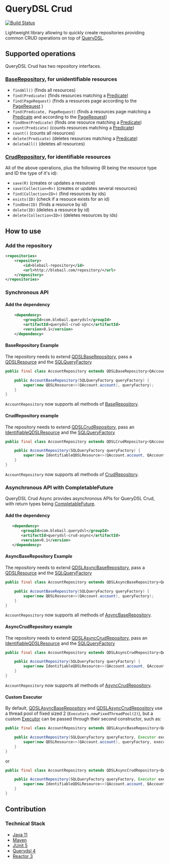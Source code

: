 # QueryDSL Crud 
[![Build Status](https://travis-ci.org/baptistelebail/querydsl-crud.svg?branch=master)](https://travis-ci.org/baptistelebail/querydsl-crud)

Lightweight library allowing to quickly create repositories providing common CRUD operations on top of [QueryDSL](http://www.querydsl.com/).

## Supported operations

QueryDSL Crud has two repository interfaces.

### [BaseRepository](https://github.com/baptistelebail/querydsl-crud/blob/master/querydsl-crud-sync/src/main/java/com/blebail/querydsl/crud/sync/repository/BaseRepository.java), for unidentifiable resources
- `findAll()` (finds all resources)
- `find(Predicate)` (finds resources matching a [Predicate](http://www.querydsl.com/static/querydsl/4.4.0/apidocs/com/querydsl/core/types/Predicate.html))
- `find(PageRequest)` (finds a resources page according to the [PageRequest]() )
- `find(Predicate, PageRequest)` (finds a resources page matching a [Predicate](http://www.querydsl.com/static/querydsl/4.4.0/apidocs/com/querydsl/core/types/Predicate.html) and according to the [PageRequest]())
- `findOne(Predicate)` (finds one resource matching a [Predicate](http://www.querydsl.com/static/querydsl/4.4.0/apidocs/com/querydsl/core/types/Predicate.html))
- `count(Predicate)` (counts resources matching a [Predicate](http://www.querydsl.com/static/querydsl/4.4.0/apidocs/com/querydsl/core/types/Predicate.html))
- `count()` (counts all resources)
- `delete(Predicate)` (deletes resources matching a [Predicate](http://www.querydsl.com/static/querydsl/4.4.0/apidocs/com/querydsl/core/types/Predicate.html))
- `deleteAll()` (deletes all resources)

### [CrudRepository](https://github.com/baptistelebail/querydsl-crud/blob/feature/sync/querydsl-crud-sync/src/main/java/com/blebail/querydsl/crud/sync/repository/CrudRepository.java), for identifiable resources
All of the above operations, plus the following (R being the resource type and ID the type of it's id):
- `save(R)` (creates or updates a resource)
- `save(Collection<R>)` (creates or updates several resources)
- `find(Collection<ID>)` (find resources by ids)
- `exists(ID)` (check if a resouce exists for an id)
- `findOne(ID)` (finds a resource by id)
- `delete(ID)` (deletes a resource by id)
- `delete(Collection<ID>)` (deletes resources by ids)

## How to use
### Add the repository
```xml
<repositories>
    <repository>
        <id>blebail-repository</id>
        <url>http://blebail.com/repository/</url>
    </repository>   
</repositories>
```
### Synchronous API
#### Add the dependency
```xml
    <dependency>
        <groupId>com.blebail.querydsl</groupId>
        <artifactId>querydsl-crud-sync</artifactId>
        <version>0.1</version>
    </dependency>
```

#### BaseRepository Example

The repository needs to extend [QDSLBaseRepository](https://github.com/baptistelebail/querydsl-crud/blob/master/querydsl-crud-sync/src/main/java/com/blebail/querydsl/crud/sync/repository/QDSLBaseRepository.java), pass a [QDSLResource](https://github.com/baptistelebail/querydsl-crud/blob/master/querydsl-crud-commons/src/main/java/com/blebail/querydsl/crud/commons/resource/QDSLResource.java) and the [SQLQueryFactory](http://www.querydsl.com/static/querydsl/4.4.0/apidocs/com/querydsl/sql/SQLQueryFactory.html)

```java
public final class AccountRepository extends QDSLBaseRepository<QAccount, BAccount> {

    public AccountBaseRepository(SQLQueryFactory queryFactory) {
        super(new QDSLResource<>(QAccount.account), queryFactory);
    }
}
```

`AccountRepository` now supports all methods of [BaseRepository](https://github.com/baptistelebail/querydsl-crud/blob/master/querydsl-crud-sync/src/main/java/com/blebail/querydsl/crud/sync/repository/BaseRepository.java).

#### CrudRepository example

The repository needs to extend [QDSLCrudRepository](https://github.com/baptistelebail/querydsl-crud/blob/master/querydsl-crud-sync/src/main/java/com/blebail/querydsl/crud/sync/repository/QDSLCrudRepository.java), pass an [IdentifiableQDSLResource](https://github.com/baptistelebail/querydsl-crud/blob/master/querydsl-crud-commons/src/main/java/com/blebail/querydsl/crud/commons/resource/IdentifiableQDSLResource.java) and the [SQLQueryFactory](http://www.querydsl.com/static/querydsl/4.4.0/apidocs/com/querydsl/sql/SQLQueryFactory.html)

```java
public final class AccountRepository extends QDSLCrudRepository<QAccount, BAccount, String> {

    public AccountRepository(SQLQueryFactory queryFactory) {
        super(new IdentifiableQDSLResource<>(QAccount.account, QAccount.account.id, BAccount::getId), queryFactory);
    }
}
```

`AccountRepository` now supports all methods of [CrudRepository](https://github.com/baptistelebail/querydsl-crud/blob/master/querydsl-crud-sync/src/main/java/com/blebail/querydsl/crud/sync/repository/CrudRepository.java).

### Asynchronous API with CompletableFuture

QueryDSL Crud Async provides asynchronous APIs for QueryDSL Crud, with return types being [CompletableFuture](https://docs.oracle.com/javase/8/docs/api/java/util/concurrent/CompletableFuture.html).

#### Add the dependency
```xml
   <dependency>
       <groupId>com.blebail.querydsl</groupId>
       <artifactId>querydsl-crud-async</artifactId>
       <version>0.1</version>
   </dependency>
```

#### AsyncBaseRepository Example

The repository needs to extend [QDSLAsyncBaseRepository](https://github.com/baptistelebail/querydsl-crud/blob/master/querydsl-crud-async/src/main/java/com/blebail/querydsl/crud/async/repository/QDSLAsyncBaseRepository.java), pass a [QDSLResource](https://github.com/baptistelebail/querydsl-crud/blob/master/querydsl-crud-commons/src/main/java/com/blebail/querydsl/crud/commons/resource/QDSLResource.java) and the [SQLQueryFactory](http://www.querydsl.com/static/querydsl/4.4.0/apidocs/com/querydsl/sql/SQLQueryFactory.html)

```java
public final class AccountRepository extends QDSLAsyncBaseRepository<QAccount, BAccount> {

    public AccountBaseRepository(SQLQueryFactory queryFactory) {
        super(new QDSLResource<>(QAccount.account), queryFactory);
    }
}
```

`AccountRepository` now supports all methods of [AsyncBaseRepository](https://github.com/baptistelebail/querydsl-crud/blob/master/querydsl-crud-async/src/main/java/com/blebail/querydsl/crud/async/repository/AsyncBaseRepository.java).

#### AsyncCrudRepository example

The repository needs to extend [QDSLAsyncCrudRepository](https://github.com/baptistelebail/querydsl-crud/blob/master/querydsl-crud-async/src/main/java/com/blebail/querydsl/crud/async/repository/QDSLAsyncCrudRepository.java), pass an [IdentifiableQDSLResource](https://github.com/baptistelebail/querydsl-crud/blob/master/querydsl-crud-commons/src/main/java/com/blebail/querydsl/crud/commons/resource/IdentifiableQDSLResource.java) and the [SQLQueryFactory](http://www.querydsl.com/static/querydsl/4.4.0/apidocs/com/querydsl/sql/SQLQueryFactory.html)

```java
public final class AccountRepository extends QDSLAsyncCrudRepository<QAccount, BAccount, String> {

    public AccountRepository(SQLQueryFactory queryFactory) {
        super(new IdentifiableQDSLResource<>(QAccount.account, QAccount.account.id, BAccount::getId), queryFactory);
    }
}
```

`AccountRepository` now supports all methods of [AsyncCrudRepository](https://github.com/baptistelebail/querydsl-crud/blob/master/querydsl-crud-async/src/main/java/com/blebail/querydsl/crud/async/repository/AsyncCrudRepository.java).

#### Custom Executor

By default, [QDSLAsyncBaseRepository](https://github.com/baptistelebail/querydsl-crud/blob/master/querydsl-crud-async/src/main/java/com/blebail/querydsl/crud/async/repository/QDSLAsyncBaseRepository.java) and [QDSLAsyncCrudRepository](https://github.com/baptistelebail/querydsl-crud/blob/master/querydsl-crud-async/src/main/java/com/blebail/querydsl/crud/async/repository/QDSLAsyncCrudRepository.java) use a thread pool of fixed sized 2 (`Executors.newFixedThreadPool(2)`), but a custom [Executor](https://docs.oracle.com/javase/8/docs/api/java/util/concurrent/Executor.html) can be passed through their second constructor, such as:
```java
public final class AccountRepository extends QDSLAsyncBaseRepository<QAccount, BAccount> {

    public AccountRepository(SQLQueryFactory queryFactory, Executor executor) {
        super(new QDSLResource<>(QAccount.account), queryFactory, executor);
    }
}
```
or
```java
public final class AccountRepository extends QDSLAsyncCrudRepository<QAccount, BAccount, String> {

    public AccountRepository(SQLQueryFactory queryFactory, Executor executor) {
        super(new IdentifiableQDSLResource<>(QAccount.account, QAccount.account.id, BAccount::getId), queryFactory, executor);
    }
}
```

## Contribution

### Technical Stack
* [Java 11](https://jdk.java.net/11/)
* [Maven](https://maven.apache.org/)
* [JUnit 5](https://junit.org/junit5/)
* [Querydsl 4](http://www.querydsl.com/)
* [Reactor 3](https://projectreactor.io/)
